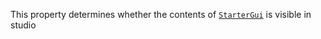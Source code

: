 This property determines whether the contents of [`StarterGui`](https://create.roblox.com/docs/reference/engine/classes/StarterGui) is
visible in studio
